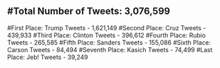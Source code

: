 #Total Number of Tweets: 3,076,599 
---
#First Place: Trump Tweets - 1,621,149
#Second Place: Cruz Tweets - 439,933
#Third Place: Clinton Tweets - 396,612
#Fourth Place: Rubio Tweets - 265,585
#Fifth Place: Sanders Tweets - 155,086
#Sixth Place: Carson Tweets - 84,494
#Seventh Place: Kasich Tweets - 74,499
#Last Place: Jeb! Tweets - 39,249
